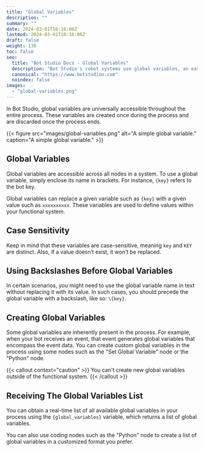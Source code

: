 ```yaml
---
title: "Global Variables"
description: ""
summary: ""
date: 2024-03-01T16:16:06Z
lastmod: 2024-03-01T16:16:06Z
draft: false
weight: 130
toc: false
seo:
  title: "Bot Studio Docs - Global Variables"
  description: "Bot Studio's robot systems use global variables, an easy-to-use variable manager system. Click here to learn more."
  canonical: "https://www.botstudioo.com"
  noindex: false
images:
  - "global-variables.png"
---
```


In Bot Studio, global variables are universally accessible throughout the entire process. These variables are created once during the process and are discarded once the process ends.

{{< figure src="images/global-variables.png" alt="A simple global variable." caption="A simple global variable." >}}

## Global Variables

Global variables are accessible across all nodes in a system. To use a global variable, simply enclose its name in brackets. For instance, `{key}` refers to the bot key.

Global variables can replace a given variable such as `{key}` with a given value such as `xxxxxxxxxx`. These variables are used to define values within your functional system.

## Case Sensitivity

Keep in mind that these variables are case-sensitive, meaning `key` and `KEY` are distinct. Also, if a value doesn’t exist, it won’t be replaced.

## Using Backslashes Before Global Variables

In certain scenarios, you might need to use the global variable name in text without replacing it with its value. In such cases, you should precede the global variable with a backslash, like so: `\{key}`.

## Creating Global Variables

Some global variables are inherently present in the process. For example, when your bot receives an event, that event generates global variables that encompass the event data. You can create custom global variables in the process using some nodes such as the "Set Global Variable" node or the "Python" node.

{{< callout context="caution" >}}
You can't create new global variables outside of the functional system.
{{< /callout >}}

## Receiving The Global Variables List

You can obtain a real-time list of all available global variables in your process using the `{global_variables}` variable, which returns a list of global variables.

You can also use coding nodes such as the "Python" node to create a list of global variables in a customized format you prefer.
